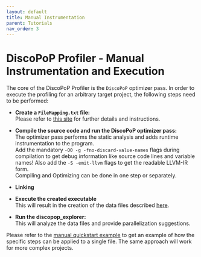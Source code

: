 ```yaml
---
layout: default
title: Manual Instrumentation
parent: Tutorials
nav_order: 3
---
```


# DiscoPoP Profiler - Manual Instrumentation and Execution

The core of the DiscoPoP Profiler is the `DiscoPoP` optimizer pass.
In order to execute the profiling for an arbitrary target project, the following steps need to be performed:

* **Create a `FileMapping.txt` file:**<br/>
Please refer to [this site](../Profiling/File_Mapping.md) for further details and instructions.

* **Compile the source code and run the DiscoPoP optimizer pass:**<br/>
The optimizer pass performs the static analysis and adds runtime instrumentation to the program. <br/>
Add the mandatory `-O0 -g -fno-discard-value-names` flags during compilation to get debug information like source code lines and variable names! Also add the `-S -emit-llvm` flags to get the readable LLVM-IR form.<br/>
Compiling and Optimizing can be done in one step or separately.

* **Linking**<br/>

* **Execute the created executable**<br/>
This will result in the creation of the data files described [here](../Profiling/Data_Details.md).

* **Run the discopop_explorer:**<br/>
This will analyze the data files and provide parallelization suggestions.


Please refer to the [manual quickstart example](../Manual_Quickstart/Manual_Example.md) to get an example of how the specific steps can be applied to a single file. The same approach will work for more complex projects.